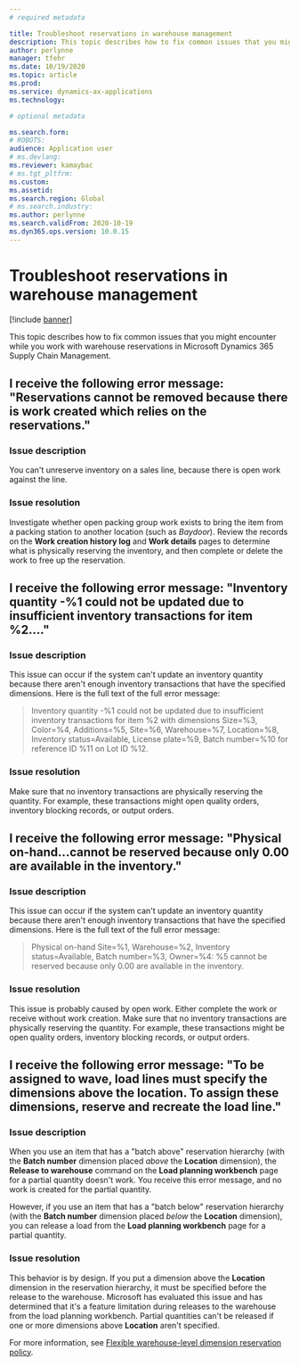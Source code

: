 ```yaml
---
# required metadata

title: Troubleshoot reservations in warehouse management
description: This topic describes how to fix common issues that you might encounter while you work with warehouse reservations in Microsoft Dynamics 365 Supply Chain Management.
author: perlynne
manager: tfehr
ms.date: 10/19/2020
ms.topic: article
ms.prod: 
ms.service: dynamics-ax-applications
ms.technology: 

# optional metadata

ms.search.form: 
# ROBOTS: 
audience: Application user
# ms.devlang: 
ms.reviewer: kamaybac
# ms.tgt_pltfrm: 
ms.custom: 
ms.assetid: 
ms.search.region: Global
# ms.search.industry: 
ms.author: perlynne
ms.search.validFrom: 2020-10-19
ms.dyn365.ops.version: 10.0.15
---
```


# Troubleshoot reservations in warehouse management

[!include [banner](../includes/banner.md)]

This topic describes how to fix common issues that you might encounter while you work with warehouse reservations in Microsoft Dynamics 365 Supply Chain Management.

## I receive the following error message: "Reservations cannot be removed because there is work created which relies on the reservations."

### Issue description

You can't unreserve inventory on a sales line, because there is open work against the line.

### Issue resolution

Investigate whether open packing group work exists to bring the item from a packing station to another location (such as *Baydoor*). Review the records on the **Work creation history log** and **Work details** pages to determine what is physically reserving the inventory, and then complete or delete the work to free up the reservation.

## I receive the following error message: "Inventory quantity -%1 could not be updated due to insufficient inventory transactions for item %2...."

### Issue description

This issue can occur if the system can't update an inventory quantity because there aren't enough inventory transactions that have the specified dimensions. Here is the full text of the full error message:

> Inventory quantity -%1 could not be updated due to insufficient inventory transactions for item %2 with dimensions Size=%3, Color=%4, Additions=%5, Site=%6, Warehouse=%7, Location=%8, Inventory status=Available, License plate=%9, Batch number=%10 for reference ID %11 on Lot ID %12.

### Issue resolution

Make sure that no inventory transactions are physically reserving the quantity. For example, these transactions might open quality orders, inventory blocking records, or output orders.

## I receive the following error message: "Physical on-hand...cannot be reserved because only 0.00 are available in the inventory."

### Issue description

This issue can occur if the system can't update an inventory quantity because there aren't enough inventory transactions that have the specified dimensions. Here is the full text of the full error message:

> Physical on-hand Site=%1, Warehouse=%2, Inventory status=Available, Batch number=%3, Owner=%4: %5 cannot be reserved because only 0.00 are available in the inventory.

### Issue resolution

This issue is probably caused by open work. Either complete the work or receive without work creation. Make sure that no inventory transactions are physically reserving the quantity. For example, these transactions might be open quality orders, inventory blocking records, or output orders.

## I receive the following error message: "To be assigned to wave, load lines must specify the dimensions above the location. To assign these dimensions, reserve and recreate the load line."

### Issue description

When you use an item that has a "batch above" reservation hierarchy (with the **Batch number** dimension placed *above* the **Location** dimension), the **Release to warehouse** command on the **Load planning workbench** page for a partial quantity doesn't work. You receive this error message, and no work is created for the partial quantity.

However, if you use an item that has a "batch below" reservation hierarchy (with the **Batch number** dimension placed *below* the **Location** dimension), you can release a load from the **Load planning workbench** page for a partial quantity.

### Issue resolution

This behavior is by design. If you put a dimension above the **Location** dimension in the reservation hierarchy, it must be specified before the release to the warehouse. Microsoft has evaluated this issue and has determined that it's a feature limitation during releases to the warehouse from the load planning workbench. Partial quantities can't be released if one or more dimensions above **Location** aren't specified.

For more information, see [Flexible warehouse-level dimension reservation policy](flexible-warehouse-level-dimension-reservation.md).
